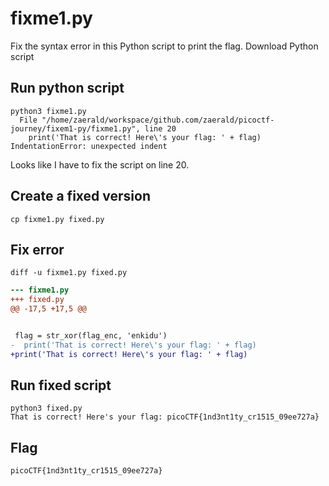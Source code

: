 # fixme1.py

Fix the syntax error in this Python script to print the flag.
Download Python script

## Run python script

```
python3 fixme1.py
  File "/home/zaerald/workspace/github.com/zaerald/picoctf-journey/fixem1-py/fixme1.py", line 20
    print('That is correct! Here\'s your flag: ' + flag)
IndentationError: unexpected indent
```

Looks like I have to fix the script on line 20.

## Create a fixed version

```
cp fixme1.py fixed.py
```

## Fix error

```
diff -u fixme1.py fixed.py
```

```diff
--- fixme1.py
+++ fixed.py
@@ -17,5 +17,5 @@


 flag = str_xor(flag_enc, 'enkidu')
-  print('That is correct! Here\'s your flag: ' + flag)
+print('That is correct! Here\'s your flag: ' + flag)
```

## Run fixed script

```
python3 fixed.py
That is correct! Here's your flag: picoCTF{1nd3nt1ty_cr1515_09ee727a}
```

## Flag

```
picoCTF{1nd3nt1ty_cr1515_09ee727a}
```


